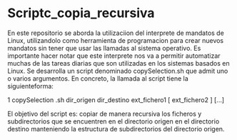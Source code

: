 # Scriptc_copia_recursiva

En este repositorio se aborda la utilizaciion del interprete de mandatos de Linux, utilizandolo como herramienta de programacion para crear nuevos mandatos sin tener que usar las llamadas al sistema operativo. Es importante hacer notar que este interprete nos va a permitir automatizar muchas de las tareas diarias que son utilizadas en los sistemas basados en Linux. Se desarrolla un script denominado copySelection.sh que admit uno o varios argumentos. En concreto, la llamada al script tiene la siguienteforma:

1 copySelection .sh dir_origen dir_destino ext_fichero1 [ ext_fichero2 ] [...]

El objetivo del script es: copiar de manera recursiva los ficheros y subdirectorios que se encuentren en el directorio origen en el directorio destino manteniendo la estructura de subdirectorios del directorio origen. 
